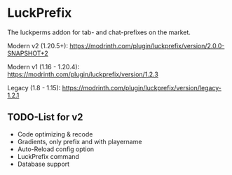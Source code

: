 # LuckPrefix

The luckperms addon for tab- and chat-prefixes on the market.

Modern v2 (1.20.5+): https://modrinth.com/plugin/luckprefix/version/2.0.0-SNAPSHOT+2

Modern v1 (1.16 - 1.20.4): https://modrinth.com/plugin/luckprefix/version/1.2.3

Legacy (1.8 - 1.15): https://modrinth.com/plugin/luckprefix/version/legacy-1.2.1

## TODO-List for v2

- Code optimizing & recode
- Gradients, only prefix and with playername
- Auto-Reload config option
- LuckPrefix command
- Database support
